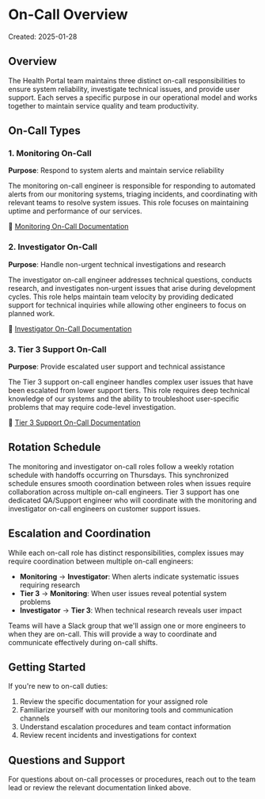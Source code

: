 # On-Call Overview

Created: 2025-01-28

## Overview

The Health Portal team maintains three distinct on-call responsibilities to ensure system reliability, investigate technical issues, and provide user support. Each serves a specific purpose in our operational model and works together to maintain service quality and team productivity.

## On-Call Types

### 1. Monitoring On-Call
**Purpose**: Respond to system alerts and maintain service reliability

The monitoring on-call engineer is responsible for responding to automated alerts from our monitoring systems, triaging incidents, and coordinating with relevant teams to resolve system issues. This role focuses on maintaining uptime and performance of our services.

📖 [Monitoring On-Call Documentation](./oncall-monitoring.md)

### 2. Investigator On-Call
**Purpose**: Handle non-urgent technical investigations and research

The investigator on-call engineer addresses technical questions, conducts research, and investigates non-urgent issues that arise during development cycles. This role helps maintain team velocity by providing dedicated support for technical inquiries while allowing other engineers to focus on planned work.

📖 [Investigator On-Call Documentation](./oncall-investigator.md)

### 3. Tier 3 Support On-Call
**Purpose**: Provide escalated user support and technical assistance

The Tier 3 support on-call engineer handles complex user issues that have been escalated from lower support tiers. This role requires deep technical knowledge of our systems and the ability to troubleshoot user-specific problems that may require code-level investigation.

📖 [Tier 3 Support On-Call Documentation](./oncall-tier3.md)

## Rotation Schedule

The monitoring and investigator on-call roles follow a weekly rotation schedule with handoffs occurring on Thursdays. This synchronized schedule ensures smooth coordination between roles when issues require collaboration across multiple on-call engineers. Tier 3 support has one dedicated QA/Support engineer who will coordinate with the monitoring and investigator on-call engineers on customer support issues.

## Escalation and Coordination

While each on-call role has distinct responsibilities, complex issues may require coordination between multiple on-call engineers:

- **Monitoring** → **Investigator**: When alerts indicate systematic issues requiring research
- **Tier 3** → **Monitoring**: When user issues reveal potential system problems
- **Investigator** → **Tier 3**: When technical research reveals user impact

Teams will have a Slack group that we'll assign one or more engineers to when they are on-call. This will provide a way to coordinate and communicate effectively during on-call shifts.

## Getting Started

If you're new to on-call duties:

1. Review the specific documentation for your assigned role
2. Familiarize yourself with our monitoring tools and communication channels
3. Understand escalation procedures and team contact information
4. Review recent incidents and investigations for context

## Questions and Support

For questions about on-call processes or procedures, reach out to the team lead or review the relevant documentation linked above.

